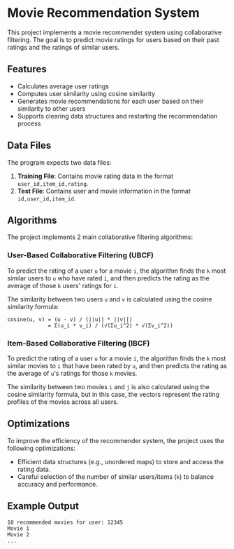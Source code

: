 # Movie Recommendation System

This project implements a movie recommender system using collaborative filtering. The goal is to predict movie ratings for users based on their past ratings and the ratings of similar users.


## Features
- Calculates average user ratings
- Computes user similarity using cosine similarity
- Generates movie recommendations for each user based on their similarity to other users
- Supports clearing data structures and restarting the recommendation process


## Data Files
The program expects two data files:
1. **Training File**: Contains movie rating data in the format `user_id,item_id,rating`.
2. **Test File**: Contains user and movie information in the format `id,user_id,item_id`.

## Algorithms
The project implements 2 main collaborative filtering algorithms:

### User-Based Collaborative Filtering (UBCF)
To predict the rating of a user `u` for a movie `i`, the algorithm finds the `k` most similar users to `u` who have rated `i`, and then predicts the rating as the average of those `k` users' ratings for `i`.

The similarity between two users `u` and `v` is calculated using the cosine similarity formula:

```
cosine(u, v) = (u · v) / (||u|| * ||v||)
             = Σ(u_i * v_i) / (√(Σu_i^2) * √(Σv_i^2))
```

### Item-Based Collaborative Filtering (IBCF)
To predict the rating of a user `u` for a movie `i`, the algorithm finds the `k` most similar movies to `i` that have been rated by `u`, and then predicts the rating as the average of `u`'s ratings for those `k` movies.

The similarity between two movies `i` and `j` is also calculated using the cosine similarity formula, but in this case, the vectors represent the rating profiles of the movies across all users.

## Optimizations
To improve the efficiency of the recommender system, the project uses the following optimizations:
- Efficient data structures (e.g., unordered maps) to store and access the rating data.
- Careful selection of the number of similar users/items (`k`) to balance accuracy and performance.

## Example Output

```
10 recommended movies for user: 12345
Movie 1
Movie 2
...
```



